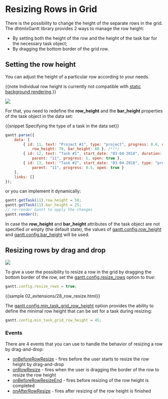 Resizing Rows in Grid
============================

There is the possibility to change the height of the separate rows in the grid. <br>
The dhtmlxGantt library provides 2 ways to manage the row height:

- By setting both the height of the row and the height of the task bar for the necessary task object;
- By dragging the bottom border of the grid row.

Setting the row height
------------------------

You can adjust the height of a particular row according to your needs.

{{note Individual row height is currently not compatible with [static background rendering](api/gantt_static_background_config.md).}}

<img src="desktop/row_height.png"/>

For that, you need to redefine the **row_height** and the **bar_height** properties of the task object in the data set:  

{{snippet   Specifying the type of a task in the data set}}
~~~js
gantt.parse({
	data: [
		{ id: 11, text: "Project #1", type: "project", progress: 0.6, open: true, 
			row_height: 70, bar_height: 60 }, /*!*/
		{ id: 12, text: "Task #1", start_date: "03-04-2018", duration: "5", 
			parent: "11", progress: 1, open: true },
		{ id: 13, text: "Task #2", start_date: "03-04-2018", type: "project", 
			parent: "11", progress: 0.5, open: true }
	],
	links: []
});
~~~

or you can implement it dynamically:

~~~js
gantt.getTask(11).row_height = 50;
gantt.getTask(11).bar_height = 25;
// re-render Gantt to apply the changes
gantt.render();
~~~

In case the **row_height** and **bar_height** attributes of the task object are not specified or empty (the default state), the values of [gantt.config.row_height](api/gantt_row_height_config.md) and [gantt.config.bar_height](api/gantt_bar_height_config.md) will be used.

Resizing rows by drag and drop
---------------------------------

<img src="desktop/resize_row.png"/>

To give a user the possibility to resize a row in the grid by dragging the bottom border of the row, set the [gantt.config.resize_rows](api/gantt_resize_rows_config.md) option to *true*:

~~~js
gantt.config.resize_rows = true;
~~~

{{sample 02_extensions/28_row_resize.html}}

The [gantt.config.min_task_grid_row_height](api/gantt_min_task_grid_row_height_config.md) option provides the ability to define the minimal row height that can be set for a task during resizing:

~~~js
gantt.config.min_task_grid_row_height = 45;
~~~

### Events

There are 4 events that you can use to handle the behavior of resizing a row by drag-and-drop:

- [onBeforeRowResize](api/gantt_onbeforerowresize_event.md) - fires before the user starts to resize the row height by drag-and-drop
- [onRowResize](api/gantt_onrowresize_event.md) - fires when the user is dragging the border of the row to resize the row height
- [onBeforeRowResizeEnd](api/gantt_onbeforerowresizeend_event.md) - fires before resizing of the row height is completed
- [onAfterRowResize](api/gantt_onafterrowresize_event.md) - fires after resizing of the row height is finished
